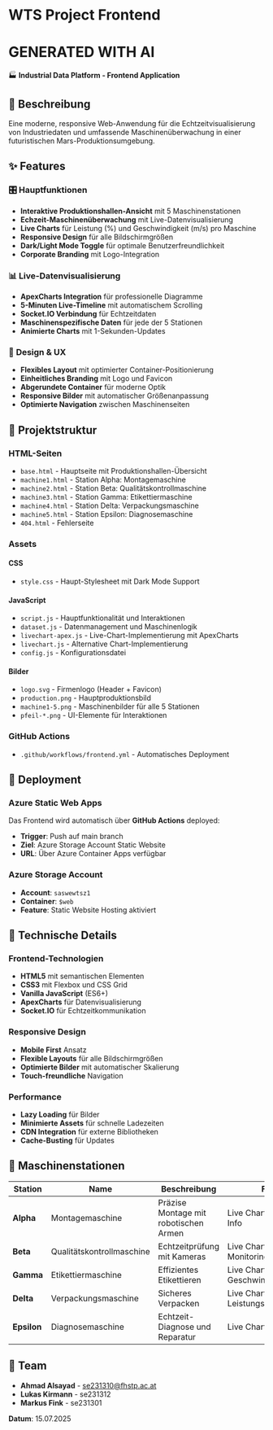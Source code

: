 # WTS Project Frontend
# GENERATED WITH AI

🏭 **Industrial Data Platform - Frontend Application**

## 📖 Beschreibung
Eine moderne, responsive Web-Anwendung für die Echtzeitvisualisierung von Industriedaten und umfassende Maschinenüberwachung in einer futuristischen Mars-Produktionsumgebung.

## ✨ Features

### 🎛️ **Hauptfunktionen**
- **Interaktive Produktionshallen-Ansicht** mit 5 Maschinenstationen
- **Echzeit-Maschinenüberwachung** mit Live-Datenvisualisierung
- **Live Charts** für Leistung (%) und Geschwindigkeit (m/s) pro Maschine
- **Responsive Design** für alle Bildschirmgrößen
- **Dark/Light Mode Toggle** für optimale Benutzerfreundlichkeit
- **Corporate Branding** mit Logo-Integration

### 📊 **Live-Datenvisualisierung**
- **ApexCharts Integration** für professionelle Diagramme
- **5-Minuten Live-Timeline** mit automatischem Scrolling
- **Socket.IO Verbindung** für Echtzeitdaten
- **Maschinenspezifische Daten** für jede der 5 Stationen
- **Animierte Charts** mit 1-Sekunden-Updates

### 🎨 **Design & UX**
- **Flexibles Layout** mit optimierter Container-Positionierung
- **Einheitliches Branding** mit Logo und Favicon
- **Abgerundete Container** für moderne Optik
- **Responsive Bilder** mit automatischer Größenanpassung
- **Optimierte Navigation** zwischen Maschinenseiten

## 📁 Projektstruktur

### **HTML-Seiten**
- `base.html` - Hauptseite mit Produktionshallen-Übersicht
- `machine1.html` - Station Alpha: Montagemaschine
- `machine2.html` - Station Beta: Qualitätskontrollmaschine  
- `machine3.html` - Station Gamma: Etikettiermaschine
- `machine4.html` - Station Delta: Verpackungsmaschine
- `machine5.html` - Station Epsilon: Diagnosemaschine
- `404.html` - Fehlerseite

### **Assets**
#### **CSS**
- `style.css` - Haupt-Stylesheet mit Dark Mode Support

#### **JavaScript**
- `script.js` - Hauptfunktionalität und Interaktionen
- `dataset.js` - Datenmanagement und Maschinenlogik
- `livechart-apex.js` - Live-Chart-Implementierung mit ApexCharts
- `livechart.js` - Alternative Chart-Implementierung
- `config.js` - Konfigurationsdatei

#### **Bilder**
- `logo.svg` - Firmenlogo (Header + Favicon)
- `production.png` - Hauptproduktionsbild
- `machine1-5.png` - Maschinenbilder für alle 5 Stationen
- `pfeil-*.png` - UI-Elemente für Interaktionen

### **GitHub Actions**
- `.github/workflows/frontend.yml` - Automatisches Deployment

## 🚀 Deployment

### **Azure Static Web Apps**
Das Frontend wird automatisch über **GitHub Actions** deployed:
- **Trigger**: Push auf main branch
- **Ziel**: Azure Storage Account Static Website
- **URL**: Über Azure Container Apps verfügbar

### **Azure Storage Account**
- **Account**: `saswewtsz1`
- **Container**: `$web`
- **Feature**: Static Website Hosting aktiviert

## 🔧 Technische Details

### **Frontend-Technologien**
- **HTML5** mit semantischen Elementen
- **CSS3** mit Flexbox und CSS Grid
- **Vanilla JavaScript** (ES6+)
- **ApexCharts** für Datenvisualisierung
- **Socket.IO** für Echtzeitkommunikation

### **Responsive Design**
- **Mobile First** Ansatz
- **Flexible Layouts** für alle Bildschirmgrößen
- **Optimierte Bilder** mit automatischer Skalierung
- **Touch-freundliche** Navigation

### **Performance**
- **Lazy Loading** für Bilder
- **Minimierte Assets** für schnelle Ladezeiten
- **CDN Integration** für externe Bibliotheken
- **Cache-Busting** für Updates

## 🎯 Maschinenstationen

| Station | Name | Beschreibung | Features |
|---------|------|-------------|----------|
| **Alpha** | Montagemaschine | Präzise Montage mit robotischen Armen | Live Chart, Technische Info |
| **Beta** | Qualitätskontrollmaschine | Echtzeitprüfung mit Kameras | Live Chart, Status-Monitoring |
| **Gamma** | Etikettiermaschine | Effizientes Etikettieren | Live Chart, Geschwindigkeitsmessung |
| **Delta** | Verpackungsmaschine | Sicheres Verpacken | Live Chart, Leistungsüberwachung |
| **Epsilon** | Diagnosemaschine | Echtzeit-Diagnose und Reparatur | Live Chart, Systemanalyse |

## 👥 Team
- **Ahmad Alsayad** - se231310@fhstp.ac.at
- **Lukas Kirmann** - se231312
- **Markus Fink** - se231301

**Datum**: 15.07.2025
